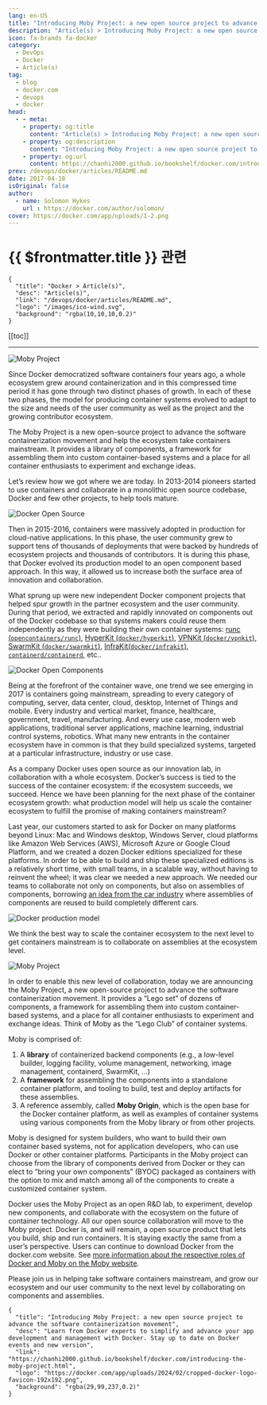 ```yaml
---
lang: en-US
title: "Introducing Moby Project: a new open source project to advance the software containerization movement"
description: "Article(s) > Introducing Moby Project: a new open source project to advance the software containerization movement"
icon: fa-brands fa-docker
category:
  - DevOps
  - Docker
  - Article(s)
tag:
  - blog
  - docker.com
  - devops
  - docker
head:
  - - meta:
    - property: og:title
      content: "Article(s) > Introducing Moby Project: a new open source project to advance the software containerization movement"
    - property: og:description
      content: "Introducing Moby Project: a new open source project to advance the software containerization movement"
    - property: og:url
      content: https://chanhi2000.github.io/bookshelf/docker.com/introducing-the-moby-project.html
prev: /devops/docker/articles/README.md
date: 2017-04-18
isOriginal: false
author:
  - name: Solomon Hykes
    url : https://docker.com/author/solomon/
cover: https://docker.com/app/uploads/1-2.png
---
```


# {{ $frontmatter.title }} 관련

```component VPCard
{
  "title": "Docker > Article(s)",
  "desc": "Article(s)",
  "link": "/devops/docker/articles/README.md",
  "logo": "/images/ico-wind.svg",
  "background": "rgba(10,10,10,0.2)"
}
```

[[toc]]

---

<SiteInfo
  name="Introducing Moby Project: a new open source project to advance the software containerization movement"
  desc="Learn from Docker experts to simplify and advance your app development and management with Docker. Stay up to date on Docker events and new version"
  url="https://docker.com/blog/introducing-the-moby-project"
  logo="https://docker.com/app/uploads/2024/02/cropped-docker-logo-favicon-192x192.png"
  preview="https://docker.com/app/uploads/1-2.png"/>

![Moby Project](https://docker.com/app/uploads/1-2.png)

Since Docker democratized software containers four years ago, a whole ecosystem grew around containerization and in this compressed time period it has gone through two distinct phases of growth. In each of these two phases, the model for producing container systems evolved to adapt to the size and needs of the user community as well as the project and the growing contributor ecosystem.

The Moby Project is a new open-source project to advance the software containerization movement and help the ecosystem take containers mainstream. It provides a library of components, a framework for assembling them into custom container-based systems and a place for all container enthusiasts to experiment and exchange ideas.

Let’s review how we got where we are today. In 2013-2014 pioneers started to use containers and collaborate in a monolithic open source codebase, Docker and few other projects, to help tools mature.

![Docker Open Source](https://docker.com/app/uploads/2-2.png)

Then in 2015-2016, containers were massively adopted in production for cloud-native applications. In this phase, the user community grew to support tens of thousands of deployments that were backed by hundreds of ecosystem projects and thousands of contributors. It is during this phase, that Docker evolved its production model to an open component based approach. In this way, it allowed us to increase both the surface area of innovation and collaboration.

What sprung up were new independent Docker component projects that helped spur growth in the partner ecosystem and the user community. During that period, we extracted and rapidly innovated on components out of the Docker codebase so that systems makers could reuse them independently as they were building their own container systems: [runc (<VPIcon icon="iconfont icon-github"/>`opencontainers/runc`)](https://github.com/opencontainers/runc), [HyperKit (<VPIcon icon="iconfont icon-github"/>`docker/hyperkit`)](https://github.com/docker/hyperkit), [VPNKit (<VPIcon icon="iconfont icon-github"/>`docker/vpnkit`)](https://github.com/docker/vpnkit), [SwarmKit (<VPIcon icon="iconfont icon-github"/>`docker/swarmkit`)](https://github.com/docker/swarmkit), [InfraKit(<VPIcon icon="iconfont icon-github"/>`docker/infrakit`)](https://github.com/docker/infrakit), [<VPIcon icon="iconfont icon-github"/>`containerd/containerd`](https://github.com/containerd/containerd), etc..

![Docker Open Components](https://docker.com/app/uploads/3-2.png)

Being at the forefront of the container wave, one trend we see emerging in 2017 is containers going mainstream, spreading to every category of computing, server, data center, cloud, desktop, Internet of Things and mobile.  Every industry and vertical market, finance, healthcare, government, travel, manufacturing. And every use case, modern web applications, traditional server applications, machine learning, industrial control systems, robotics. What many new entrants in the container ecosystem have in common is that they build specialized systems, targeted at a particular infrastructure, industry or use case.

As a company Docker uses open source as our innovation lab, in collaboration with a whole ecosystem. Docker’s success is tied to the success of the container ecosystem: if the ecosystem succeeds, we succeed. Hence we have been planning for the next phase of the container ecosystem growth: what production model will help us scale the container ecosystem to fulfill the promise of making containers mainstream?

Last year, our customers started to ask for Docker on many platforms beyond Linux: Mac and Windows desktop, Windows Server, cloud platforms like Amazon Web Services (AWS), Microsoft Azure or Google Cloud Platform, and we created a dozen Docker editions specialized for these platforms. In order to be able to build and ship these specialized editions is a relatively short time, with small teams, in a scalable way, without having to reinvent the wheel; it was clear we needed a new approach.  We needed our teams to collaborate not only on components, but also on assemblies of components, borrowing [<VPIcon icon="fa-brands fa-wikipedia-w"/>an idea from the car industry](https://en.wikipedia.org/wiki/List_of_Volkswagen_Group_platforms) where assemblies of components are reused to build completely different cars.

![Docker production model](https://docker.com/app/uploads/4-2.png)

We think the best way to scale the container ecosystem to the next level to get containers mainstream is to collaborate on assemblies at the ecosystem level.

![Moby Project](https://docker.com/app/uploads/5-2.png)

In order to enable this new level of collaboration, today we are announcing the Moby Project, a new open-source project to advance the software containerization movement. It provides a “Lego set” of dozens of components, a framework for assembling them into custom container-based systems, and a place for all container enthusiasts to experiment and exchange ideas. Think of Moby as the “Lego Club” of container systems.

Moby is comprised of:

1. A **library** of containerized backend components (e.g., a low-level builder, logging facility, volume management, networking, image management, containerd, SwarmKit, …)
2. A **framework** for assembling the components into a standalone container platform, and tooling to build, test and deploy artifacts for these assemblies.
3. A reference assembly, called **Moby Origin**, which is the open base for the Docker container platform, as well as examples of container systems using various components from the Moby library or from other projects.

Moby is designed for system builders, who want to build their own container based systems, not for application developers, who can use Docker or other container platforms. Participants in the Moby project can choose from the library of components derived from Docker or they can elect to “bring your own components” (BYOC) packaged as containers with the option to mix and match among all of the components to create a customized container system.

Docker uses the Moby Project as an open R&D lab, to experiment, develop new components, and collaborate with the ecosystem on the future of container technology. All our open source collaboration will move to the Moby project. Docker is, and will remain, a open source product that lets you build, ship and run containers. It is staying exactly the same from a user’s perspective. Users can continue to download Docker from the docker.com website. See [<VPIcon icon="iconfont icon-moby"/>more information about the respective roles of Docker and Moby on the Moby website](https://mobyproject.org/#moby-and-docker).

Please join us in helping take software containers mainstream, and grow our ecosystem and our user community to the next level by collaborating on components and assemblies.

<!-- TODO: add ARTICLE CARD -->
```component VPCard
{
  "title": "Introducing Moby Project: a new open source project to advance the software containerization movement",
  "desc": "Learn from Docker experts to simplify and advance your app development and management with Docker. Stay up to date on Docker events and new version",
  "link": "https://chanhi2000.github.io/bookshelf/docker.com/introducing-the-moby-project.html",
  "logo": "https://docker.com/app/uploads/2024/02/cropped-docker-logo-favicon-192x192.png",
  "background": "rgba(29,99,237,0.2)"
}
```

